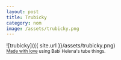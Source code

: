 ```yaml
---
layout: post
title: Trubicky
category: nom
image: /assets/trubicky.png
---
```


![trubicky]({{ site.url }}/assets/trubicky.png)
<br>
<sub><a href="http://vareni.ritta.cz/moucniky/cukrovi/trubicky/" target="_blank">Made with love</a> using Babi Helena's tube things.</sub>


